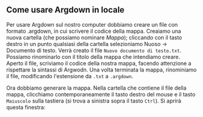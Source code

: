 ## Come usare Argdown in locale

Per usare Argdown sul nostro computer dobbiamo creare un file con formato .argdown, in cui scrivere il codice della mappa. Creaiamo una nuova cartella (che possiamo nominare _Mappa_); cliccando con il tasto destro in un punto qualsiasi della cartella selezioniamo Nuoso -> Documento di testo. Verrà creato il file `Nuovo documento di testo.txt`. Possiamo rinominarlo con il titolo della mappa che intendiamo creare.
Aperto il file, scriviamo il codice della nostra mappa, facendo attenzione a rispettare la sintassi di Argwodn.
Una volta terminata la mappa, rinominiamo il file, modificando l'estensione da `.txt` a `.argdown`.

Ora dobbiamo generare la mappa. Nella cartella che contiene il file della mappa, clicchiamo contemporaneamente il tasto destro del mouse e il tasto `Maiuscolo` sulla tastiera (si trova a sinistra sopra il tasto `Ctrl`). Si aprirà questa finestra:

<figure>
  <img src="immagini/poweshell.png>
</figure>
